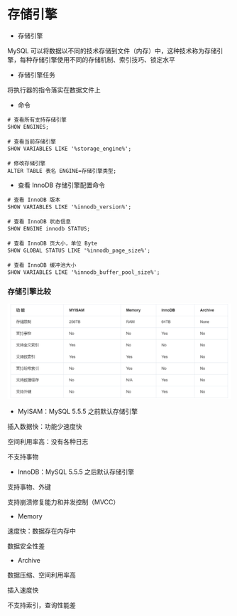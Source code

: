 # 存储引擎


* 存储引擎

MySQL 可以将数据以不同的技术存储到文件（内存）中，这种技术称为存储引擎，每种存储引擎使用不同的存储机制、索引技巧、锁定水平


* 存储引擎任务

将执行器的指令落实在数据文件上


* 命令

```mysql
# 查看所有支持存储引擎
SHOW ENGINES;

# 查看当前存储引擎
SHOW VARIABLES LIKE '%storage_engine%';

# 修改存储引擎
ALTER TABLE 表名 ENGINE=存储引擎类型;
```


* 查看 InnoDB 存储引擎配置命令

```mysql
# 查看 InnoDB 版本
SHOW VARIABLES LIKE '%innodb_version%';

# 查看 InnoDB 状态信息
SHOW ENGINE innodb STATUS;

# 查看 InnoDB 页大小，单位 Byte
SHOW GLOBAL STATUS LIKE '%innodb_page_size%';

# 查看 InnoDB 缓冲池大小
SHOW VARIABLES LIKE '%innodb_buffer_pool_size%';
```


### 存储引擎比较

![各存储引擎特点](050_存储引擎比较.png)

* MyISAM：MySQL 5.5.5 之前默认存储引擎

插入数据快：功能少速度快

空间利用率高：没有各种日志

不支持事物


* InnoDB：MySQL 5.5.5 之后默认存储引擎

支持事物、外键

支持崩溃修复能力和并发控制（MVCC）


* Memory

速度快：数据存在内存中

数据安全性差


* Archive

数据压缩、空间利用率高

插入速度快

不支持索引，查询性能差
